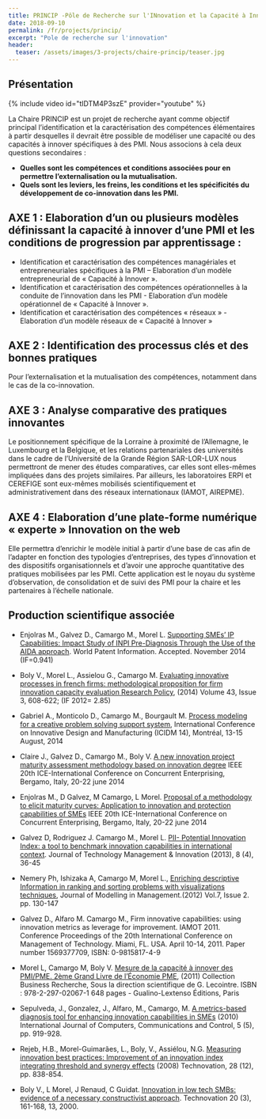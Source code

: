 ```yaml
---
title: PRINCIP -Pôle de Recherche sur l'INnovation et la Capacité à Innover des Pmi
date: 2018-09-10
permalink: /fr/projects/princip/
excerpt: "Pole de recherche sur l'innovation"
header:
  teaser: /assets/images/3-projects/chaire-princip/teaser.jpg
---
```


## Présentation

{% include video id="tIDTM4P3szE" provider="youtube" %}

La Chaire PRINCIP est un projet de recherche ayant comme objectif principal l’identification et la caractérisation des compétences élémentaires à partir desquelles il devrait être possible de modéliser une capacité ou des capacités à innover spécifiques à des PMI.
Nous associons à cela deux questions secondaires :

- **Quelles sont les compétences et conditions associées pour en permettre l’externalisation ou la mutualisation.**
- **Quels sont les leviers, les freins, les conditions et les spécificités du développement de co-innovation dans les PMI.**

## AXE 1 : Elaboration d’un ou plusieurs modèles définissant la capacité à innover d’une PMI et les conditions de progression par apprentissage :

- Identification et caractérisation des compétences managériales et entrepreneuriales spécifiques à la PMI – Elaboration d’un modèle entrepreneurial de « Capacité à Innover ».
- Identification et caractérisation des compétences opérationnelles à la conduite de l’innovation dans les PMI - Elaboration d’un modèle opérationnel de « Capacité à Innover ».
- Identification et caractérisation des compétences « réseaux » - Elaboration d’un modèle réseaux de « Capacité à Innover »

## AXE 2 : Identification des processus clés et des bonnes pratiques
Pour l’externalisation et la mutualisation des compétences, notamment dans le cas de la co-innovation.

## AXE 3 : Analyse comparative des pratiques innovantes
Le positionnement spécifique de la Lorraine à proximité de l’Allemagne, le Luxembourg et la Belgique, et les relations partenariales des universités dans le cadre de l’Université de la Grande Région SAR-LOR-LUX nous permettront de mener des études comparatives, car elles sont elles-mêmes impliquées dans des projets similaires. Par ailleurs, les laboratoires ERPI et CEREFIGE sont eux-mêmes mobilisés scientifiquement et administrativement dans des réseaux internationaux (IAMOT, AIREPME).

## AXE 4 : Elaboration d’une plate-forme numérique « experte » Innovation on the web

Elle permettra d’enrichir le modèle initial à partir d’une base de cas afin de l’adapter en fonction des typologies d’entreprises, des types d’innovation et des dispositifs organisationnels et d’avoir une approche quantitative des pratiques mobilisées par les PMI. Cette application est le noyau du système d’observation, de consolidation et de suivi des PMI pour la chaire et les partenaires à l’échelle nationale.



## Production scientifique associée


- Enjolras M., Galvez D., Camargo M., Morel L. [Supporting SMEs’ IP Capabilities: Impact Study of INPI Pre-Diagnosis Through the Use of the AIDA approach](https://doi.org/10.1016/j.wpi.2014.11.001). World Patent Information. Accepted. November 2014 (IF=0.941)

- Boly V., Morel L., Assielou G., Camargo M. [Evaluating innovative processes in french firms: methodological proposition for firm innovation capacity evaluation Research Policy](https://doi.org/10.1016/j.respol.2013.09.005), (2014) Volume 43, Issue 3, 608-622; (IF 2012= 2.85)

- Gabriel A., Monticolo D., Camargo M., Bourgault M. [Process modeling for a creative problem solving support system](https://doi.org/10.1109/IDAM.2014.6912691), International Conference on Innovative Design and Manufacturing (ICIDM 14), Montréal, 13-15 August, 2014

- Claire J., Galvez D., Camargo M., Boly V. [A new innovation project maturity assessment methodology based on innovation degree](https://doi.org/10.1109/ICE.2014.6871614) IEEE 20th ICE-International Conference on Concurrent Enterprising, Bergamo, Italy, 20-22 june 2014

- Enjolras M., D Galvez, M Camargo, L Morel. [Proposal of a methodology to elicit maturity curves: Application to innovation and protection capabilities of SMEs](https://doi.org/10.1109/ICE.2014.6871592)
IEEE 20th ICE-International Conference on Concurrent Enterprising, Bergamo, Italy, 20-22 june 2014

- Galvez D, Rodriguez J. Camargo M., Morel L. [PII- Potential Innovation Index: a tool to benchmark innovation capabilities in international context](https://doi.org/10.4067/S0718-27242013000500004). Journal of Technology Management & Innovation (2013), 8 (4), 36-45

- Nemery Ph, Ishizaka A, Camargo M, Morel L., [Enriching descriptive Information in ranking and sorting problems with visualizations techniques](https://doi.org/10.1108/17465661211242778), Journal of Modelling in Management.(2012) Vol.7, Issue 2. pp. 130-147

- Galvez D., Alfaro M. Camargo M., Firm innovative capabilities: using innovation metrics as leverage for improvement. IAMOT 2011. Conference Proceedings of the 20th International Conference on Management of Technology. Miami, FL. USA. April 10-14, 2011. Paper number 1569377709, ISBN: 0-9815817-4-9

- Morel L, Camargo M, Boly V. [Mesure de la capacité à innover des PMI/PME. 2ème Grand Livre de l’Économie PME](http://www.recherche-universitaire-pme.com/wp-content/uploads/2015/08/part1-chap41.pdf), (2011) Collection Business Recherche, Sous la direction scientifique de G. Lecointre. ISBN : 978-2-297-02067-1 648 pages - Gualino-Lextenso Éditions, Paris

- Sepulveda, J., Gonzalez, J., Alfaro, M., Camargo, M. [A metrics-based diagnosis tool for enhancing innovation capabilities in SMEs](http://univagora.ro/jour/index.php/ijccc/article/view/2255) (2010) International Journal of Computers, Communications and Control, 5 (5), pp. 919-928.

- Rejeb, H.B., Morel-Guimarães, L., Boly, V., Assiélou, N.G. [Measuring innovation best practices: Improvement of an innovation index integrating threshold and synergy effects](https://doi.org/10.1016/j.technovation.2008.08.005) (2008) Technovation, 28 (12), pp. 838-854.

- Boly V., L Morel, J Renaud, C Guidat. [Innovation in low tech SMBs: evidence of a necessary constructivist approach](https://doi.org/10.1016/S0166-4972(99)00099-1). Technovation 20 (3), 161-168, 13, 2000.